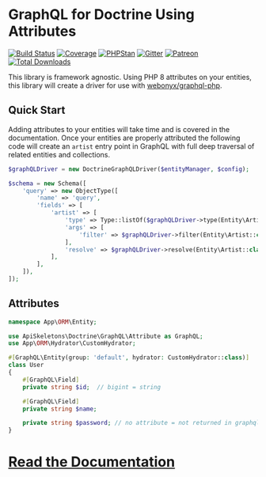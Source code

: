 GraphQL for Doctrine Using Attributes
=====================================

[![Build Status](https://travis-ci.org/API-Skeletons/doctrine-graphql.svg)](https://travis-ci.org/API-Skeletons/doctrine-graphql)
[![Coverage](https://coveralls.io/repos/github/API-Skeletons/doctrine-graphql/badge.svg?branch=master&124)](https://coveralls.io/repos/github/API-Skeletons/doctrine-graphql/badge.svg?branch=master&124)
[![PHPStan](https://img.shields.io/badge/PHPStan-enabled-brightgreen.svg?style=flat)](https://github.com/phpstan/phpstan)
[![Gitter](https://badges.gitter.im/api-skeletons/open-source.svg)](https://gitter.im/api-skeletons/open-source)
[![Patreon](https://img.shields.io/badge/patreon-donate-yellow.svg)](https://www.patreon.com/apiskeletons)
[![Total Downloads](https://poser.pugx.org/api-skeletons/doctrine-graphql/downloads)](https://packagist.org/packages/api-skeletons/doctrine-graphql)

This library is framework agnostic.  Using PHP 8 attributes on your entities, this library will create a driver
for use with [webonyx/graphql-php](https://github.com/webonyx/graphql-php).

Quick Start
-----------

Adding attributes to your entities will take time and is covered in the documentation.
Once your entities are properly attributed the following code will create an `artist`
entry point in GraphQL with full deep traversal of related entities and collections.

```php
$graphQLDriver = new DoctrineGraphQLDriver($entityManager, $config);

$schema = new Schema([
    'query' => new ObjectType([
        'name' => 'query',
        'fields' => [
            'artist' => [
                'type' => Type::listOf($graphQLDriver->type(Entity\Artist::class),
                'args' => [
                    'filter' => $graphQLDriver->filter(Entity\Artist::class),
                ],
                'resolve' => $graphQLDriver->resolve(Entity\Artist::class),
            ],
        ],
    ]),
]);

```


Attributes
----------


```php
namespace App\ORM\Entity;

use ApiSkeletons\Doctrine\GraphQL\Attribute as GraphQL;
use App\ORM\Hydrator\CustomHydrator;

#[GraphQL\Entity(group: 'default', hydrator: CustomHydrator::class)]
class User
{
    #[GraphQL\Field]
    private string $id;  // bigint = string

    #[GraphQL\Field]
    private string $name;

    private string $password; // no attribute = not returned in graphql
}
```



[Read the Documentation](https://apiskeletons-doctrine-graphql.readthedocs.io/en/latest/)
==========================================================

